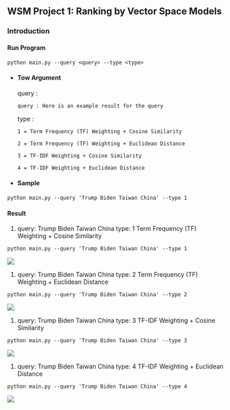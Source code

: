 ## WSM Project 1: Ranking by Vector Space Models
### Introduction
#### Run Program
```
python main.py --query <query> --type <type>
```
*  #### Tow Argument
   query :
   
   ```
   query : Here is an example result for the query
   ```
   
   type : 
   
   ```
   1 = Term Frequency (TF) Weighting + Cosine Similarity
   
   2 = Term Frequency (TF) Weighting + Euclidean Distance
   
   3 = TF-IDF Weighting + Cosine Similarity
   
   4 = TF-IDF Weighting + Euclidean Distance
   ```

* #### Sample  
```
python main.py --query 'Trump Biden Taiwan China' --type 1
```
#### Result
1. query: Trump Biden Taiwan China 
  type: 1 Term Frequency (TF) Weighting + Cosine Similarity

  ```
  python main.py --query 'Trump Biden Taiwan China' --type 1
  ```

  ![](https://i.imgur.com/R0jb3mr.png)

1. query: Trump Biden Taiwan China 
  type: 2 Term Frequency (TF) Weighting + Euclidean Distance

  ```
  python main.py --query 'Trump Biden Taiwan China' --type 2
  ```

  ![](https://i.imgur.com/TqWutF2.png)

1. query: Trump Biden Taiwan China 
  type: 3 TF-IDF Weighting + Cosine Similarity

  ```
  python main.py --query 'Trump Biden Taiwan China' --type 3
  ```

  ![](https://i.imgur.com/cM8MO5x.png)


1. query: Trump Biden Taiwan China 
  type: 4 TF-IDF Weighting + Euclidean Distance

  ```
  python main.py --query 'Trump Biden Taiwan China' --type 4
  ```

  ![](https://i.imgur.com/SSVbSui.png)